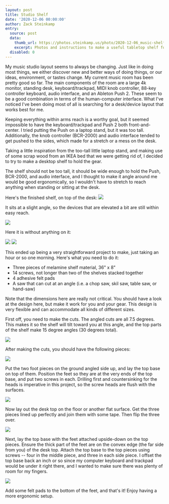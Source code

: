 ```yaml
---
layout: post
title: Studio Shelf
date: '2020-12-06 00:00:00'
author: Zack Steinkamp
entry:
  source: post
  data:
    thumb_url: https://photos.steinkamp.us/photo/2020-12-06_music-shelf/threefourths_studio.jpg?size=300x300&crop
    excerpt: Photos and instructions to make a useful tabletop shelf for your music studio.
  disabled: 0
---
```

My music studio layout seems to always be changing. Just like in doing most things, we either discover new and better ways of doing things, or our ideas, environment, or tastes change. My current music room has been pretty good so far. The main components of the room are a large 4k monitor, standing desk, keyboard/trackpad, MIDI knob controller, 88-key controller keyboard, audio interface, and an Ableton Push 2. These seem to be a good combination in terms of the human-computer interface. What I've noticed I've been doing most of all is searching for a desk/device layout that works best for me.

Keeping everything within arms reach is a worthy goal, but it seemed impossible to have the keyboard/trackpad and Push 2 both front-and-center. I tried putting the Push on a laptop stand, but it was too tall. Additionally, the knob controller (BCR-2000) and audio interface tended to get pushed to the sides, which made for a stretch or a mess on the desk.

Taking a little inspiration from the too-tall little laptop stand, and making use of some scrap wood from an IKEA bed that we were getting rid of, I decided to try to make a desktop shelf to hold the gear.

The shelf should not be too tall, it should be wide enough to hold the Push, BCR-2000, and audio interface, and I thought to make it angle around me would be good ergonomically, so I wouldn't have to stretch to reach anything when standing or sitting at the desk.

Here's the finished shelf, on top of the desk:
<img src="https://photos.steinkamp.us/photo/2020-12-06_music-shelf/threefourths_studio.jpg?size=1600x1600" />

It sits at a slight angle, so the devices that are elevated a bit are still within easy reach.

<img src="https://photos.steinkamp.us/photo/2020-12-06_music-shelf/side_view.jpg?size=1600x1600" />

Here it is without anything on it:

<img src="https://photos.steinkamp.us/photo/2020-12-06_music-shelf/back_bare.jpg?size=1600x1600" />

<img src="https://photos.steinkamp.us/photo/2020-12-06_music-shelf/threefourths_bare.jpg?size=1600x1600" />

This ended up being a very straightforward project to make, just taking an hour or so one morning. Here's what you need to do it:

* Three pieces of melamine shelf material, 36" x 8"
* 14 screws, not longer than two of the shelves stacked together
* 4 adhesive felt pads
* A saw that can cut at an angle (i.e. a chop saw, skil saw, table saw, or hand-saw)

Note that the dimensions here are really not critical. You should have a look at the design here, but make it work for you and your gear. This design is very flexible and can accommodate all kinds of different sizes.

First off, you need to make the cuts. The angled cuts are all 7.5 degrees. This makes it so the shelf will tilt toward you at this angle, and the top parts of the shelf make 15 degree angles (30 degrees total).

<img src="/images/shelf/diag_1_cuts.png">

After making the cuts, you should have the following pieces:

<img src="/images/shelf/diag_2_pieces.png">

Put the two foot pieces on the ground angled side up, and lay the top base on top of them. Position the feet so they are at the very ends of the top base, and put two screws in each. Drilling first and countersinking for the heads is imperative in this project, so the screw heads are flush with the surfaces.

<img src="/images/shelf/diag_3_base_feet.png">

Now lay out the desk top on the floor or another flat surface. Get the three pieces lined up perfectly and join them with some tape. Then flip the three over.

<img src="/images/shelf/diag_4_top.png">

Next, lay the top base with the feet attached upside-down on the top pieces. Ensure the thick part of the feet are on the convex edge (the far side from you) of the desk top. Attach the top base to the top pieces using screws -- four in the middle piece, and three in each side piece. I offset the top base back an inch or so since my computer keyboard and trackpad would be under it right there, and I wanted to make sure there was plenty of room for my fingers.

<img src="/images/shelf/diag_5_final.png">

Add some felt pads to the bottom of the feet, and that's it! Enjoy having a more ergonomic setup.
